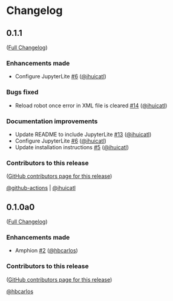 # Changelog

<!-- <START NEW CHANGELOG ENTRY> -->

## 0.1.1

([Full Changelog](https://github.com/ihuicatl/jupyterlab-urdf/compare/v0.1.0a0...780dbc0d67539230876d15c3bf1fd9d4dc7e264a))

### Enhancements made

- Configure JupyterLite [#6](https://github.com/ihuicatl/jupyterlab-urdf/pull/6) ([@ihuicatl](https://github.com/ihuicatl))

### Bugs fixed

- Reload robot once error in XML file is cleared [#14](https://github.com/ihuicatl/jupyterlab-urdf/pull/14) ([@ihuicatl](https://github.com/ihuicatl))

### Documentation improvements

- Update README to include JupyterLite [#13](https://github.com/ihuicatl/jupyterlab-urdf/pull/13) ([@ihuicatl](https://github.com/ihuicatl))
- Configure JupyterLite [#6](https://github.com/ihuicatl/jupyterlab-urdf/pull/6) ([@ihuicatl](https://github.com/ihuicatl))
- Update installation instructions [#5](https://github.com/ihuicatl/jupyterlab-urdf/pull/5) ([@ihuicatl](https://github.com/ihuicatl))

### Contributors to this release

([GitHub contributors page for this release](https://github.com/ihuicatl/jupyterlab-urdf/graphs/contributors?from=2022-07-06&to=2022-07-20&type=c))

[@github-actions](https://github.com/search?q=repo%3Aihuicatl%2Fjupyterlab-urdf+involves%3Agithub-actions+updated%3A2022-07-06..2022-07-20&type=Issues) | [@ihuicatl](https://github.com/search?q=repo%3Aihuicatl%2Fjupyterlab-urdf+involves%3Aihuicatl+updated%3A2022-07-06..2022-07-20&type=Issues)

<!-- <END NEW CHANGELOG ENTRY> -->

## 0.1.0a0

([Full Changelog](https://github.com/ihuicatl/jupyterlab-urdf/compare/3f5977ccd1cbfe59df27b9dc34f5e654da0d1ca9...5ce469cf2ae263c3be22c653150db22d2a5c19b5))

### Enhancements made

- Amphion [#2](https://github.com/ihuicatl/jupyterlab-urdf/pull/2) ([@hbcarlos](https://github.com/hbcarlos))

### Contributors to this release

([GitHub contributors page for this release](https://github.com/ihuicatl/jupyterlab-urdf/graphs/contributors?from=2022-06-10&to=2022-07-06&type=c))

[@hbcarlos](https://github.com/search?q=repo%3Aihuicatl%2Fjupyterlab-urdf+involves%3Ahbcarlos+updated%3A2022-06-10..2022-07-06&type=Issues)
